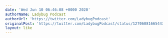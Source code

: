 ```yaml
---
date: 'Wed Jun 10 06:46:08 +0000 2020'
authorName: Ladybug Podcast
authorUrl: 'https://twitter.com/LadybugPodcast'
originalPost: 'https://twitter.com/LadybugPodcast/status/1270608166544379907'
layout: like
---
```

